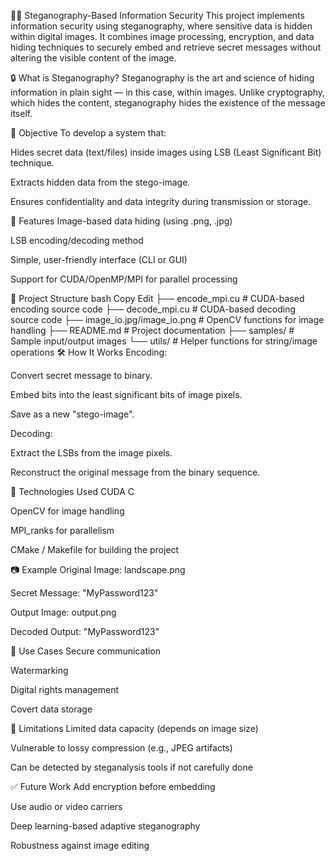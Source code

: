 🕵️‍♂️ Steganography-Based Information Security
This project implements information security using steganography, where sensitive data is hidden within digital images. It combines image processing, encryption, and data hiding techniques to securely embed and retrieve secret messages without altering the visible content of the image.

🔒 What is Steganography?
Steganography is the art and science of hiding information in plain sight — in this case, within images. Unlike cryptography, which hides the content, steganography hides the existence of the message itself.

🎯 Objective
To develop a system that:

Hides secret data (text/files) inside images using LSB (Least Significant Bit) technique.

Extracts hidden data from the stego-image.

Ensures confidentiality and data integrity during transmission or storage.

🧠 Features
Image-based data hiding (using .png, .jpg)

LSB encoding/decoding method

Simple, user-friendly interface (CLI or GUI)

Support for CUDA/OpenMP/MPI for parallel processing

📁 Project Structure
bash
Copy
Edit
├── encode_mpi.cu         # CUDA-based encoding source code
├── decode_mpi.cu         # CUDA-based decoding source code
├── image_io.jpg/image_io.png     # OpenCV functions for image handling
├── README.md         # Project documentation
├── samples/          # Sample input/output images
└── utils/            # Helper functions for string/image operations
🛠️ How It Works
Encoding:

Convert secret message to binary.

Embed bits into the least significant bits of image pixels.

Save as a new "stego-image".

Decoding:

Extract the LSBs from the image pixels.

Reconstruct the original message from the binary sequence.

🚀 Technologies Used
CUDA C

OpenCV for image handling

MPI_ranks for parallelism

CMake / Makefile for building the project

📷 Example
Original Image: landscape.png

Secret Message: "MyPassword123"

Output Image: output.png

Decoded Output: "MyPassword123"

🔐 Use Cases
Secure communication

Watermarking

Digital rights management

Covert data storage

📌 Limitations
Limited data capacity (depends on image size)

Vulnerable to lossy compression (e.g., JPEG artifacts)

Can be detected by steganalysis tools if not carefully done

✅ Future Work
Add encryption before embedding

Use audio or video carriers

Deep learning-based adaptive steganography

Robustness against image editing
